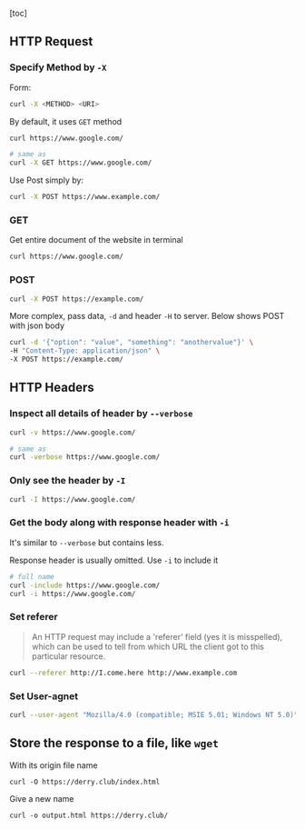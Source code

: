 [toc]
## HTTP Request

### Specify Method by `-X`

Form:
```bash
curl -X <METHOD> <URI>
```

By default, it uses `GET` method
```bash
curl https://www.google.com/

# same as 
curl -X GET https://www.google.com/
```

Use Post simply by:
```bash
curl -X POST https://www.example.com/
```

### GET

Get entire document of the website in terminal
```bash
curl https://www.google.com/
```

### POST

```bash
curl -X POST https://example.com/
```

More complex, pass data, `-d` and header `-H` to server. Below shows POST with json body
```bash
curl -d '{"option": "value", "something": "anothervalue"}' \
-H "Content-Type: application/json" \ 
-X POST https://example.com/
```


## HTTP Headers

### Inspect all details of header by `--verbose`
```bash
curl -v https://www.google.com/

# same as 
curl -verbose https://www.google.com/
```

### Only see the header by `-I`

```bash
curl -I https://www.google.com/
```

### Get the body along with response header with `-i`

It's similar to `--verbose` but contains less.

Response header is usually omitted. Use `-i` to include it
```bash
# full name
curl -include https://www.google.com/
curl -i https://www.google.com/
```

### Set referer

> An HTTP request may include a 'referer' field (yes it is misspelled), which can be used to tell from which URL the client got to this particular resource. 

```bash
curl --referer http://I.come.here http://www.example.com
```

### Set User-agnet

```bash
curl --user-agent "Mozilla/4.0 (compatible; MSIE 5.01; Windows NT 5.0)" [URL]
```

## Store the response to a file, like `wget`

With its origin file name
```
curl -O https://derry.club/index.html
```

Give a new name
```
curl -o output.html https://derry.club/
```
